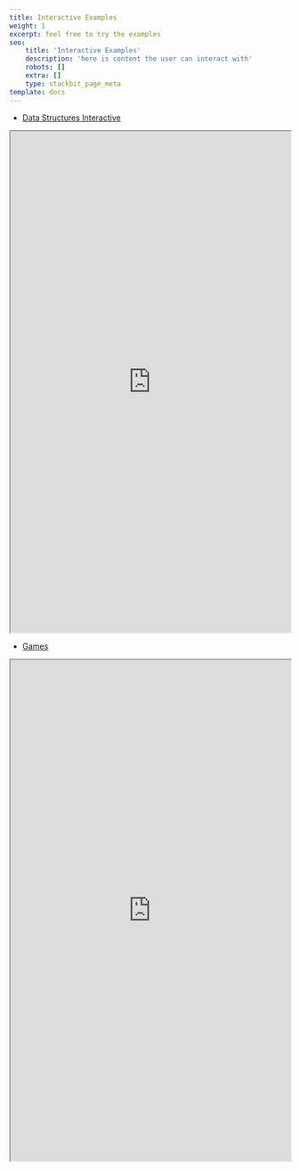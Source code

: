 ```yaml
---
title: Interactive Examples
weight: 1
excerpt: feel free to try the examples
seo:
    title: 'Interactive Examples'
    description: 'here is content the user can interact with'
    robots: []
    extra: []
    type: stackbit_page_meta
template: docs
---
```


-   [Data Structures Interactive](https://ds-algo-official.netlify.app/)

<iframe src="https://ds-algo-official.netlify.app/" height="900px" width="100%">
</iframe>

-   [Games](https://bgoonz-games.netlify.app/)

<iframe src="https://bgoonz-games.netlify.app/" height="900px" width="100%">
</iframe>

